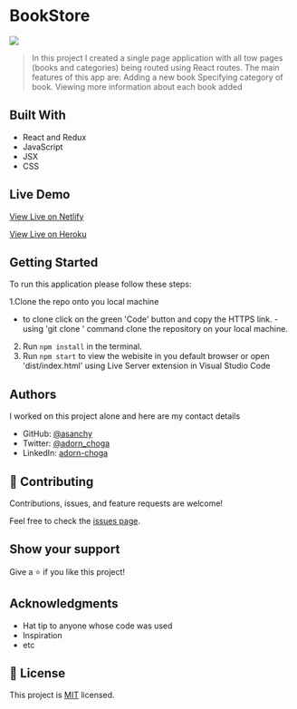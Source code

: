 # BookStore

![](https://img.shields.io/badge/Microverse-blueviolet)


> In this project I created a single page application with all tow pages (books and categories) being routed using React routes. The main features of this app are:
> Adding a new book
> Specifying category of book.
> Viewing more information about each book added

## Built With

- React and Redux
- JavaScript
- JSX
- CSS

## Live Demo

[View Live on Netlify](https://focused-brattain-925daa.netlify.app/)


[View Live on Heroku](https://adorn-bookstore.herokuapp.com/)

## Getting Started

To run this application please follow these steps:

1.Clone the repo onto you local machine
  - to clone click on the green 'Code' button and copy the HTTPS link.
  -using 'git clone <link>' command clone the repository on your local machine.
2. Run `npm install` in the terminal.
3. Run `npm start` to view the webisite in you default browser or open 'dist/index.html' using Live Server extension in Visual Studio Code

## Authors
I worked on this project alone and here are my contact details

- GitHub: [@asanchy](https://github.com/Asanchy)
- Twitter: [@adorn_choga](https://twitter.com/adorn_choga)
- LinkedIn: [adorn-choga](https://www.linkedin.com/in/adorn-choga-076024201/)

## 🤝 Contributing

Contributions, issues, and feature requests are welcome!

Feel free to check the [issues page](../../issues/).

## Show your support

Give a ⭐️ if you like this project!

## Acknowledgments

- Hat tip to anyone whose code was used
- Inspiration
- etc


## 📝 License

This project is [MIT](./MIT.md) licensed.